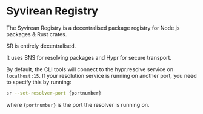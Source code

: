 # Syvirean Registry

The Syvirean Registry is a decentralised package registry for Node.js packages & Rust crates.

SR is entirely decentralised. 

It uses BNS for resolving packages and Hypr for secure transport. 

By default, the CLI tools will connect to the hypr.resolve service on `localhost:15`. 
If your resolution service is running on another port, you need to specify this by running: 

```bash
sr --set-resolver-port {portnumber}
```

where `{portnumber}` is the port the resolver is running on. 
